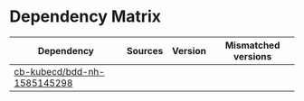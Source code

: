 # Dependency Matrix

Dependency | Sources | Version | Mismatched versions
---------- | ------- | ------- | -------------------
[cb-kubecd/bdd-nh-1585145298](https://github.com/cb-kubecd/bdd-nh-1585145298.git) |  | []() | 

